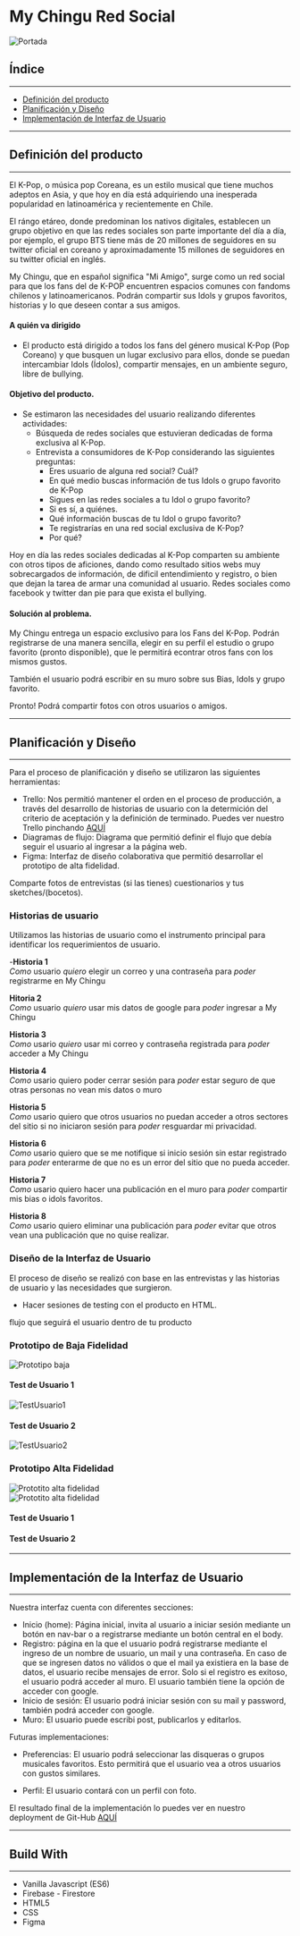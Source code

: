 # My Chingu Red Social

![Portada](https://i.ibb.co/kx5s0XC/Screenshot-2.jpg)   

   
## Índice
***
* [Definición del producto](#definición-del-producto)
* [Planificación y Diseño](#planificación-y-diseño)
* [Implementación de Interfaz de Usuario](#implementación-de-interfaz-de-usuario)
***   
## Definición del producto
***
El K-Pop, o música pop Coreana, es un estilo musical que tiene muchos adeptos en Asia, y que hoy en día está adquiriendo una inesperada popularidad en latinoamérica y recientemente en Chile.

El rángo etáreo, donde predominan los nativos digitales, establecen un grupo objetivo en que las redes sociales son parte importante del día a día, por ejemplo, el grupo BTS tiene más de 20 millones de seguidores en su twitter oficial en coreano y aproximadamente 15 millones de seguidores en su twitter oficial en inglés.

My Chingu, que en español significa "Mi Amigo", surge como un red social para que los fans del de K-POP encuentren espacios comunes con fandoms chilenos y latinoamericanos. Podrán compartir sus Idols y grupos favoritos, historias y lo que deseen contar a sus amigos.

#### A quién va dirigido
* El producto está dirigido a todos los fans del género musical K-Pop (Pop Coreano) y que busquen un lugar exclusivo para ellos, donde se puedan intercambiar Idols (Ídolos), compartir mensajes, en un ambiente seguro, libre de bullying.

#### Objetivo del producto.    
* Se estimaron las necesidades del usuario realizando diferentes actividades:
    - Búsqueda de redes sociales que estuvieran dedicadas de forma exclusiva al K-Pop.
    - Entrevista a consumidores de K-Pop considerando las siguientes preguntas:
        - Eres usuario de alguna red social? Cuál?
        - En qué medio buscas información de tus Idols o grupo favorito de K-Pop
        - Sigues en las redes sociales a tu Idol o grupo favorito?
        - Si es sí, a quiénes.
        - Qué información buscas de tu Idol o grupo favorito?
        - Te registrarías en una red social exclusiva de K-Pop?
        - Por qué?

Hoy en día las redes sociales dedicadas al K-Pop comparten su ambiente con otros tipos de aficiones, dando como resultado sitios webs muy sobrecargados de información, de dificil entendimiento y registro, o bien que dejan la tarea de armar una comunidad al usuario. Redes sociales como facebook y twitter dan pie para que exista el bullying.

#### Solución al problema.

My Chingu entrega un espacio exclusivo para los Fans del K-Pop. Podrán registrarse de una manera sencilla, elegir en su perfil el estudio o grupo favorito (pronto disponible), que le permitirá econtrar otros fans con los mismos gustos.

También el usuario podrá escribir en su muro sobre sus Bias, Idols y grupo favorito. 

Pronto! Podrá compartir fotos con otros usuarios o amigos.

***
## Planificación y Diseño
***
Para el proceso de planificación y diseño se utilizaron las siguientes herramientas:    
- Trello: Nos permitió mantener el orden en el proceso de producción, a través del desarrollo de historias de usuario con la determición del criterio de aceptación y la definición de terminado. Puedes ver nuestro Trello pinchando [AQUÍ](https://trello.com/b/BoPsoPwa/red-social)  
- Diagramas de flujo: Diagrama que permitió definir el flujo que debía seguir el usuario al ingresar a la página web.
- Figma: Interfaz de diseño colaborativa que permitió desarrollar el prototipo de alta fidelidad.

Comparte fotos de entrevistas (si las tienes)
cuestionarios y tus sketches/(bocetos).

### Historias de usuario
Utilizamos las historias de usuario como el instrumento principal para identificar los requerimientos de usuario.

-__Historia 1__  
_Como_ usuario _quiero_ elegir un correo y una contraseña para  _poder_ registrarme en My Chingu

__Hitoria 2__  
_Como_ usuario _quiero_ usar mis datos de google para _poder_  ingresar a My Chingu

__Historia 3__  
_Como_ usario _quiero_ usar mi correo y contraseña registrada para _poder_ acceder a My Chingu

__Historia 4__  
_Como_ usario quiero poder cerrar sesión para _poder_ estar seguro de que otras personas no vean mis datos o muro

__Historia 5__  
_Como_ usario quiero que otros usuarios no puedan acceder a otros sectores del sitio si no iniciaron sesión para _poder_ resguardar mi privacidad.

__Historia 6__  
_Como_ usario quiero que se me notifique si inicio sesión sin estar registrado para _poder_ enterarme de que no es un error del sitio que no pueda acceder.

__Historia 7__  
_Como_ usario quiero hacer una publicación en el muro para _poder_ compartir mis bias o idols favoritos.

__Historia 8__  
_Como_ usario quiero eliminar una publicación para _poder_ evitar que otros vean una publicación que no quise realizar.



### **Diseño de la Interfaz de Usuario**

El proceso de diseño se realizó con base en las entrevistas y las historias de usuario y las necesidades que surgieron.


* Hacer sesiones de testing con el producto en HTML.


flujo que seguirá el usuario dentro de tu producto




### **Prototipo de Baja Fidelidad**

![Prototipo baja](https://i.ibb.co/6WmCgtZ/sketch1.jpg)   

#### Test de Usuario 1
![TestUsuario1](https://i.ibb.co/LSpJTc6/test1.jpg)  

#### Test de Usuario 2
![TestUsuario2](https://i.ibb.co/hLxfDkN/test2.jpg)  


### **Prototipo Alta Fidelidad**  
![Prototito alta fidelidad](https://i.ibb.co/wK661zt/altafid1.jpg)  
![Prototito alta fidelidad](https://i.ibb.co/RgSyZYH/altafid2.jpg)  


#### Test de Usuario 1



#### Test de Usuario 2
***
## Implementación de la Interfaz de Usuario
***
Nuestra interfaz cuenta con diferentes secciones:
- Inicio (home): Página inicial, invita al usuario a iniciar sesión mediante un botón en nav-bar o a registrarse mediante un botón central en el body.
- Registro: página en la que el usuario podrá registrarse mediante el ingreso de un nombre de usuario, un mail y una contraseña. En caso de que se ingresen datos no válidos o que el mail ya existiera en la base de datos, el usuario recibe mensajes de error.
Solo si el registro es exitoso, el usuario podrá acceder al muro.  El usuario también tiene la opción de acceder con google.
- Inicio de sesión: El usuario podrá iniciar sesión con su mail y password, también podrá acceder con google.
- Muro: El usuario puede escribi post, publicarlos y editarlos.

Futuras implementaciones:
- Preferencias: El usuario podrá seleccionar las disqueras o grupos musicales favoritos. Esto permitirá que el usuario vea a otros usuarios con gustos similares.

- Perfil: El usuario contará con un perfil con foto.

El resultado final de la implementación lo puedes ver en nuestro deployment de Git-Hub [AQUÍ](https://donapaz.github.io/SCL009-Social-Network/)

***
## Build With 
***
- Vanilla Javascript (ES6)
- Firebase - Firestore
- HTML5
- CSS
- Figma
